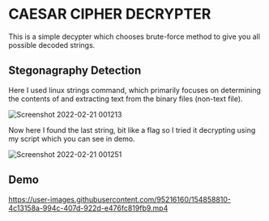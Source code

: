 # **CAESAR CIPHER DECRYPTER**

This is a simple decypter which chooses brute-force method to give you all possible decoded strings.

## **Stegonagraphy Detection**

Here I used linux strings command, which primarily focuses on determining the contents of and extracting text from the binary files (non-text file).

![Screenshot 2022-02-21 001213](https://user-images.githubusercontent.com/95216160/154859022-99526013-4c0d-4820-af8e-897137a69a35.jpg)

Now here I found the last string, bit like a flag so I tried it decrypting using my script which you can see in demo.

![Screenshot 2022-02-21 001251](https://user-images.githubusercontent.com/95216160/154859034-5eb01806-0581-4fcb-81f1-a7fcc38cdb3f.jpg)

## **Demo**

https://user-images.githubusercontent.com/95216160/154858810-4c13158a-994c-407d-922d-e476fc819fb9.mp4

